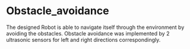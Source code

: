 # Obstacle_avoidance
The designed Robot is able to navigate itself through the environment by avoiding the obstacles. Obstacle avoidance was implemented by 2 ultrasonic sensors for left and right directions correspondingly.
